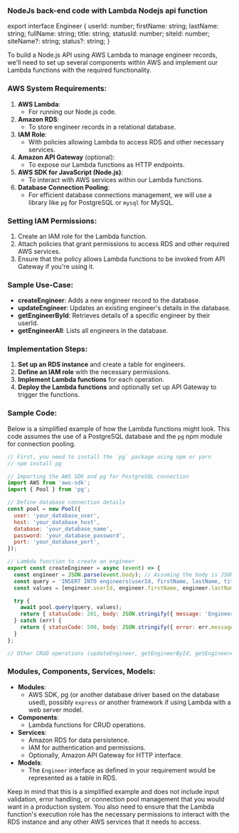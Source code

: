 ### NodeJs back-end code with Lambda Nodejs api function

export interface Engineer {
    userId: number;
    firstName: string;
    lastName: string;
    fullName: string;
    title: string;
    statusId: number;
    siteId: number;
    siteName?: string;
    status?: string;
  }


To build a Node.js API using AWS Lambda to manage engineer records, we'll need to set up several components within AWS and implement our Lambda functions with the required functionality.

### AWS System Requirements:

1. **AWS Lambda**:
   - For running our Node.js code.
2. **Amazon RDS**:
   - To store engineer records in a relational database.
3. **IAM Role**:
   - With policies allowing Lambda to access RDS and other necessary services.
4. **Amazon API Gateway** (optional):
   - To expose our Lambda functions as HTTP endpoints.
5. **AWS SDK for JavaScript (Node.js)**:
   - To interact with AWS services within our Lambda functions.
6. **Database Connection Pooling**:
   - For efficient database connections management, we will use a library like `pg` for PostgreSQL or `mysql` for MySQL.

### Setting IAM Permissions:

1. Create an IAM role for the Lambda function.
2. Attach policies that grant permissions to access RDS and other required AWS services.
3. Ensure that the policy allows Lambda functions to be invoked from API Gateway if you're using it.

### Sample Use-Case:

- **createEngineer**: Adds a new engineer record to the database.
- **updateEngineer**: Updates an existing engineer's details in the database.
- **getEngineerById**: Retrieves details of a specific engineer by their userId.
- **getEngineerAll**: Lists all engineers in the database.

### Implementation Steps:

1. **Set up an RDS instance** and create a table for engineers.
2. **Define an IAM role** with the necessary permissions.
3. **Implement Lambda functions** for each operation.
4. **Deploy the Lambda functions** and optionally set up API Gateway to trigger the functions.

### Sample Code:

Below is a simplified example of how the Lambda functions might look. This code assumes the use of a PostgreSQL database and the `pg` npm module for connection pooling.

```javascript
// First, you need to install the `pg` package using npm or yarn
// npm install pg

// Importing the AWS SDK and pg for PostgreSQL connection
import AWS from 'aws-sdk';
import { Pool } from 'pg';

// Define database connection details
const pool = new Pool({
  user: 'your_database_user',
  host: 'your_database_host',
  database: 'your_database_name',
  password: 'your_database_password',
  port: 'your_database_port',
});

// Lambda function to create an engineer
export const createEngineer = async (event) => {
  const engineer = JSON.parse(event.body); // Assuming the body is JSON
  const query = 'INSERT INTO engineers(userId, firstName, lastName, title, statusId, siteId) VALUES($1, $2, $3, $4, $5, $6)';
  const values = [engineer.userId, engineer.firstName, engineer.lastName, engineer.title, engineer.statusId, engineer.siteId];

  try {
    await pool.query(query, values);
    return { statusCode: 201, body: JSON.stringify({ message: 'Engineer created' }) };
  } catch (err) {
    return { statusCode: 500, body: JSON.stringify({ error: err.message }) };
  }
};

// Other CRUD operations (updateEngineer, getEngineerById, getEngineerAll) will be implemented similarly.
```

### Modules, Components, Services, Models:

- **Modules**:
  - AWS SDK, pg (or another database driver based on the database used), possibly `express` or another framework if using Lambda with a web server model.
- **Components**:
  - Lambda functions for CRUD operations.
- **Services**:
  - Amazon RDS for data persistence.
  - IAM for authentication and permissions.
  - Optionally, Amazon API Gateway for HTTP interface.
- **Models**:
  - The `Engineer` interface as defined in your requirement would be represented as a table in RDS.

Keep in mind that this is a simplified example and does not include input validation, error handling, or connection pool management that you would want in a production system. You also need to ensure that the Lambda function's execution role has the necessary permissions to interact with the RDS instance and any other AWS services that it needs to access.